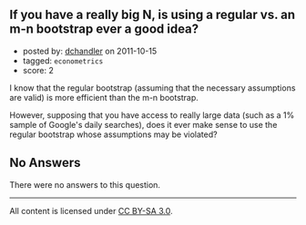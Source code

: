 ## If you have a really big N, is using a regular vs. an m-n bootstrap ever a good idea?

- posted by: [dchandler](https://stackexchange.com/users/-1/149-dchandler) on 2011-10-15
- tagged: `econometrics`
- score: 2

I know that the regular bootstrap (assuming that the necessary assumptions are valid) is more efficient than the m-n bootstrap.

However, supposing that you have access to really large data (such as a 1% sample of Google's daily searches), does it ever make sense to use the regular bootstrap whose assumptions may be violated?

## No Answers

There were no answers to this question.


---

All content is licensed under [CC BY-SA 3.0](https://creativecommons.org/licenses/by-sa/3.0/).
